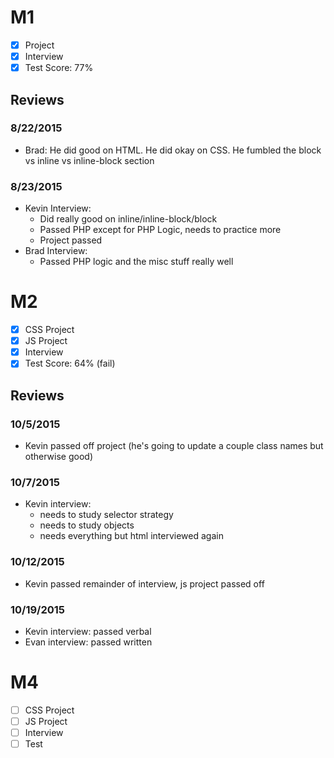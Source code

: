 # M1

- [x] Project
- [x] Interview
- [x] Test Score: 77%

## Reviews

### 8/22/2015

- Brad: He did good on HTML. He did okay on CSS. He fumbled the block vs inline vs inline-block section

### 8/23/2015

- Kevin Interview:
  - Did really good on inline/inline-block/block
  - Passed PHP except for PHP Logic, needs to practice more
  - Project passed
- Brad Interview:
  - Passed PHP logic and the misc stuff really well

# M2

- [x] CSS Project
- [x] JS Project
- [x] Interview
- [x] Test Score: 64% (fail)

## Reviews

### 10/5/2015

- Kevin passed off project (he's going to update a couple class names but otherwise good)

### 10/7/2015

- Kevin interview:
  - needs to study selector strategy
  - needs to study objects
  - needs everything but html interviewed again

### 10/12/2015

- Kevin passed remainder of interview, js project passed off

### 10/19/2015

- Kevin interview: passed verbal
- Evan interview: passed written


# M4

- [ ] CSS Project
- [ ] JS Project
- [ ] Interview
- [ ] Test
